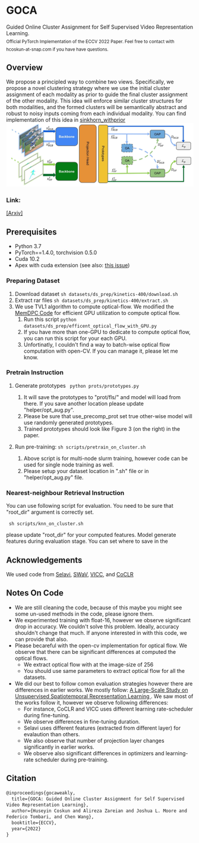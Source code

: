 # GOCA
Guided Online Cluster Assignment for Self Supervised Video Representation Learning. 
<br>
<sub>Official PyTorch Implementation of the ECCV 2022 Paper. Feel free to contact with hcoskun-at-snap.com if you have have questions.</sub>

## Overview
We propose a principled way to combine two views. Specifically, we propose a novel clustering strategy where we use the initial cluster
assignment of each modality as prior to guide the final cluster assignment of the
other modality. This idea will enforce similar cluster structures for both modalities, and the formed clusters will be semantically abstract and robust to noisy
inputs coming from each individual modality. You can find implementation of this idea in [sinkhorn_withprior](https://github.com/Seleucia/goca/blob/main/helper/train_utils.py#L210)
<img src="figs/architecture-1.jpg"  width="1584">
### Link: 

[[Arxiv]](https://arxiv.org/abs/2207.10158)

## Prerequisites
* Python 3.7
* PyTorch==1.4.0, torchvision 0.5.0
* Cuda 10.2
* Apex with cuda extension (see also: [this issue](https://github.com/facebookresearch/swav/issues/18#issuecomment-748123838))

### Preparing Dataset
1. Download dataset ```sh datasets/ds_prep/kinetics-400/download.sh```
2. Extract rar files ```sh datasets/ds_prep/kinetics-400/extract.sh```
3. We use TVL1 algorithm to compute optical-flow.  We modified the [MemDPC Code](https://github.com/TengdaHan/MemDPC/blob/master/process_data/src/extract_ff.py) for efficient GPU utilization to compute optical flow.
    1. Run this script `python datasets/ds_prep/efficent_optical_flow_with_GPU.py`
    2. If you have more than one-GPU to dedicate to compute optical flow, you can run this script for your each GPU.
    3. Unfortinatly, I couldn't find a way to batch-wise optical flow computation with open-CV. If you can manage it, please let me know.
  
### Pretrain Instruction

1. Generate prototypes 
` python prots/prototypes.py`
    1. It will save the prototypes to "prot/fls/" and model will load from there. If you save another location please update "helper/opt_aug.py".
    2. Please be sure that use_precomp_prot set true other-wise model will use randomly generated prototypes.
    3. Trained prototypes should look like Figure 3 (on the right) in the paper. 

2. Run pre-training: `sh scripts/pretrain_on_cluster.sh`
    1. Above script is for multi-node slurm training, however code can be used for single node training as well.
    2. Please setup your dataset location in ".sh" file or in "helper/opt_aug.py" file.


### Nearest-neighbour Retrieval Instruction

You can use following script for evaluation. You need to be sure that "root_dir" argument is correctly set.
```
 sh scripts/knn_on_cluster.sh
```
please update "root_dir" for your computed features. Model generate features during evaluation stage. You can set where to save in the 

## Acknowledgements
We used code from [Selavi](https://github.com/facebookresearch/selavi), [SWaV](https://github.com/facebookresearch/swav), [VICC](https://github.com/martinetoering/ViCC), and [CoCLR](https://github.com/TengdaHan/CoCLR)

## Notes On Code
 * We are still cleaning the code, because of this maybe you might see some un-used methods in the code, please ignore them. 
 * We experimented training with float-16, however we observe significant drop in accuracy. We couldn't solve this problem. Ideally, accuracy shouldn't change that much. If anyone interested in with this code, we can provide that also. 
 * Please becareful with the open-cv implementation for optical flow. We observe that there can be significant differences at computed the optical flows.
   * We extract optical flow with at the image-size of 256
   * You should use same parameters to extract optical flow for all the datasets.
 * We did our best to follow comon evaluation strategies however there are differences in earlier works. We mostly follow: [A Large-Scale Study on Unsupervised Spatiotemporal Representation Learning
](https://arxiv.org/abs/2104.14558). We saw most of the works follow it, however we observe following differences: 
    * For instance, CoCLR and VICC uses different learning rate-scheduler during fine-tuning.
    * We observe differences in fine-tuning duration. 
    * Selavi uses different features (extracted from different layer) for evalaution than others. 
    * We also observe that number of projection layer changes significantly in earlier works.  
    * We observe also significant differences in optimizers and learning-rate scheduler during pre-training. 
## Citation
```
@inproceedings{gocaweakly,
  title={GOCA: Guided Online Cluster Assignment for Self Supervised Video Representation Learning},
  author={Huseyin Coskun and Alireza Zareian and Joshua L. Moore and Federico Tombari, and Chen Wang},
  booktitle={ECCV},
  year={2022}
}
```
